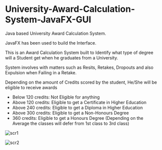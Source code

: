 # University-Award-Calculation-System-JavaFX-GUI

Java based University Award Calculation System. 

JavaFX has been used to build the Interface.

This is an Award Calculation System built to Identify what type of degree will a Student get when he graduates from a University. 

System involves with matters such as Resits, Retakes, Dropouts and also Expulsion when Failing in a Retake.

Depending on the amount of Credits scored by the student, He/She will be eligible to receive awards 
- Below 120 credits: Not Eligible for anything
- Above 120 credits: Eligible to get a Certificate in Higher Education
- Above 240 credits: Eligible to get a Diploma in Higher Education
- Above 300 credits: Eligible to get a Non-Honours Degree
- 360 credits: Eligible to get a Honours Degree (Depending on the Average the classes will defer from 1st class to 3rd class)


![scr1](http://i.imgur.com/R6gdbPE.png "Screenshot 1")

![scr2](http://i.imgur.com/jcZfIVR.png "Screenshot 2")

                
                

